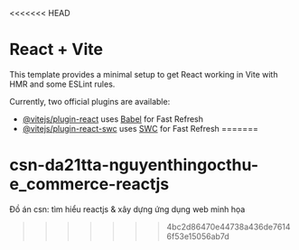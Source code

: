 <<<<<<< HEAD
# React + Vite

This template provides a minimal setup to get React working in Vite with HMR and some ESLint rules.

Currently, two official plugins are available:

- [@vitejs/plugin-react](https://github.com/vitejs/vite-plugin-react/blob/main/packages/plugin-react/README.md) uses [Babel](https://babeljs.io/) for Fast Refresh
- [@vitejs/plugin-react-swc](https://github.com/vitejs/vite-plugin-react-swc) uses [SWC](https://swc.rs/) for Fast Refresh
=======
# csn-da21tta-nguyenthingocthu-e_commerce-reactjs
Đồ án csn: tìm hiểu reactjs &amp; xây dựng ứng dụng web minh họa
>>>>>>> 4bc2d86470e44738a436de76146f53e15056ab7d
